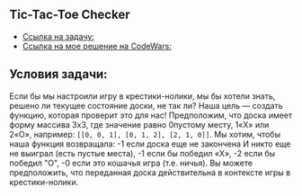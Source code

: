 
Tic-Tac-Toe Checker
-------------------
* [Ссылка на задачу:](https://www.codewars.com/kata/525caa5c1bf619d28c000335)
* [Ссылка на мое решение на CodeWars:](https://www.codewars.com/kata/reviews/53e07ee7eaf1a9f06c0000d7/groups/659d3fc8d401ba0001c8cdaa)

Условия задачи:
---------------
Если бы мы настроили игру в крестики-нолики, мы бы хотели знать, решено ли текущее состояние доски, не так ли? 
Наша цель — создать функцию, которая проверит это для нас!
Предположим, что доска имеет форму массива 3x3, где значение равно 0пустому месту, 1«X» или 2«O», например:
`[[0, 0, 1],
[0, 1, 2],
[2, 1, 0]]`.
Мы хотим, чтобы наша функция возвращала:
-1 если доска еще не закончена И никто еще не выиграл (есть пустые места),
-1 если бы победил «X»,
-2 если бы победил "О",
-0 если это кошачья игра (т.е. ничья).
Вы можете предположить, что переданная доска действительна в контексте игры в крестики-нолики.